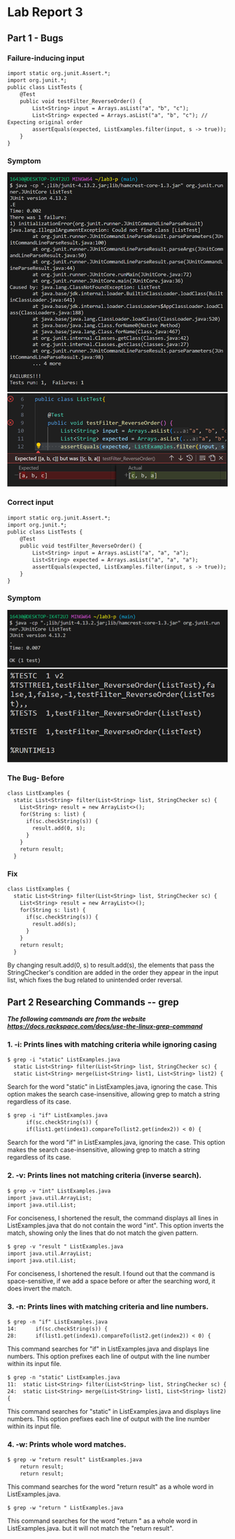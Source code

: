 # Lab Report 3

## Part 1 - Bugs

### Failure-inducing input 
```
import static org.junit.Assert.*;
import org.junit.*;
public class ListTests {
    @Test
    public void testFilter_ReverseOrder() {
        List<String> input = Arrays.asList("a", "b", "c");
        List<String> expected = Arrays.asList("a", "b", "c"); // Expecting original order
        assertEquals(expected, ListExamples.filter(input, s -> true));
    }
}
```
### Symptom
![Image](Testsymtom1.png)
![Image](TestSymtom1-1.png)

### Correct input 
```
import static org.junit.Assert.*;
import org.junit.*;
public class ListTests {
    @Test
    public void testFilter_ReverseOrder() {
        List<String> input = Arrays.asList("a", "a", "a");
        List<String> expected = Arrays.asList("a", "a", "a");
        assertEquals(expected, ListExamples.filter(input, s -> true));
    }
}
```

### Symptom
![Image](TestSymtom2-1.png)
![Image](TestSymtom2-2.png)

### The Bug- Before 
```
class ListExamples {
  static List<String> filter(List<String> list, StringChecker sc) {
    List<String> result = new ArrayList<>();
    for(String s: list) {
      if(sc.checkString(s)) {
        result.add(0, s);
      }
    }
    return result;
  }
```
### Fix 
```
class ListExamples {
  static List<String> filter(List<String> list, StringChecker sc) {
    List<String> result = new ArrayList<>();
    for(String s: list) {
      if(sc.checkString(s)) {
        result.add(s);
      }
    }
    return result;
  }
```
By changing result.add(0, s) to result.add(s), the elements that pass the StringChecker's condition are added in the order they appear in the input list, which fixes the bug related to unintended order reversal.

## Part 2  Researching Commands -- grep 
***The following commands are from the website https://docs.rackspace.com/docs/use-the-linux-grep-command***
### 1. -i: Prints lines with matching criteria while ignoring casing 

```
$ grep -i "static" ListExamples.java
  static List<String> filter(List<String> list, StringChecker sc) {
  static List<String> merge(List<String> list1, List<String> list2) {
```
  Search for the word "static" in ListExamples.java, ignoring the case. This option makes the search case-insensitive, allowing grep to match a string regardless of its case.

```
$ grep -i "if" ListExamples.java
      if(sc.checkString(s)) {
      if(list1.get(index1).compareTo(list2.get(index2)) < 0) {
```
  Search for the word "if" in ListExamples.java, ignoring the case. This option makes the search case-insensitive, allowing grep to match a string regardless of its case.

### 2. -v:  Prints lines not matching criteria (inverse search).

```
$ grep -v "int" ListExamples.java
import java.util.ArrayList;
import java.util.List;
```
  For conciseness, I shortened the result,  the command displays all lines in ListExamples.java that do not contain the word "int". This option inverts the match, showing only the lines that do not match the given pattern.

```
$ grep -v "result " ListExamples.java
import java.util.ArrayList;
import java.util.List;
```
  For conciseness, I shortened the result. I found out that the command is space-sensitive, if we add a space before or after the  searching word, it does invert the match. 

### 3. -n: Prints lines with matching criteria and line numbers.

```
$ grep -n "if" ListExamples.java
14:      if(sc.checkString(s)) {
28:      if(list1.get(index1).compareTo(list2.get(index2)) < 0) {
```
  This command searches for "if" in ListExamples.java and displays line numbers. This option prefixes each line of output with the line number within its input file.

```
$ grep -n "static" ListExamples.java
11:  static List<String> filter(List<String> list, StringChecker sc) {
24:  static List<String> merge(List<String> list1, List<String> list2) {
```
  This command searches for "static" in ListExamples.java and displays line numbers. This option prefixes each line of output with the line number within its input file.

### 4. -w: Prints whole word matches.

```
$ grep -w "return result" ListExamples.java
    return result;
    return result;
```
  This command searches for the word "return result" as a whole word in ListExamples.java.

```
$ grep -w "return " ListExamples.java
```
 This command searches for the word "return " as a whole word in ListExamples.java. but it will not match the "return result". 



